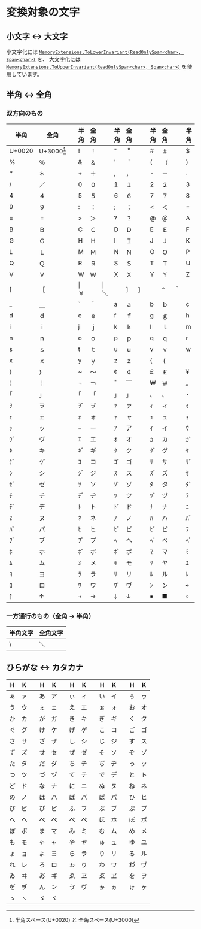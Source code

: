 # 変換対象の文字

## 小文字 <-> 大文字

小文字化には [`MemoryExtensions.ToLowerInvariant(ReadOnlySpan<char>, Span<char>)`](https://learn.microsoft.com/ja-jp/dotnet/api/system.memoryextensions.tolowerinvariant) を、
大文字化には [`MemoryExtensions.ToUpperInvariant(ReadOnlySpan<char>, Span<char>)`](https://learn.microsoft.com/ja-jp/dotnet/api/system.memoryextensions.toupperinvariant) を使用しています。

## 半角 <-> 全角

### 双方向のもの

|半角|全角||半角|全角||半角|全角||半角|全角||半角|全角|
|-|-|-| -|-|-| -|-|-| -|-|-| -|-|
|U+0020|U+3000[^1]||!|！||"|＂||#|＃||$|＄|
|%|％||&|＆||'|＇||(|（||)|）|
|*|＊||+|＋||,|，||-|－||.|．|
|/|／||0|０||1|１||2|２||3|３|
|4|４||5|５||6|６||7|７||8|８|
|9|９||:|：||;|；||<|＜||=|＝|
|=|゠||>|＞||?|？||@|＠||A|Ａ|
|B|Ｂ||C|Ｃ||D|Ｄ||E|Ｅ||F|Ｆ|
|G|Ｇ||H|Ｈ||I|Ｉ||J|Ｊ||K|Ｋ|
|L|Ｌ||M|Ｍ||N|Ｎ||O|Ｏ||P|Ｐ|
|Q|Ｑ||R|Ｒ||S|Ｓ||T|Ｔ||U|Ｕ|
|V|Ｖ||W|Ｗ||X|Ｘ||Y|Ｙ||Z|Ｚ|
|\[|［||\\|￥||\\|＼||\]|］||^|＾|
|_|＿||\`|｀||a|ａ||b|ｂ||c|ｃ|
|d|ｄ||e|ｅ||f|ｆ||g|ｇ||h|ｈ|
|i|ｉ||j|ｊ||k|ｋ||l|ｌ||m|ｍ|
|n|ｎ||o|ｏ||p|ｐ||q|ｑ||r|ｒ|
|s|ｓ||t|ｔ||u|ｕ||v|ｖ||w|ｗ|
|x|ｘ||y|ｙ||z|ｚ||{|｛||||｜|
|}|｝||~|～||¢|￠||£|￡||¥|￥|
|¦|￤||¬|￢||¯|￣||₩|￦||｡|。|
|｢|」||｢|「||｣|」||､|、||･|・|
|ｦ|ヲ||ｦﾞ|ヺ||ｧ|ァ||ｨ|ィ||ｩ|ゥ|
|ｪ|ェ||ｫ|ォ||ｬ|ャ||ｭ|ュ||ｮ|ョ|
|ｯ|ッ||ｰ|ー||ｱ|ア||ｲ|イ||ｳ|ウ|
|ｳﾞ|ヴ||ｴ|エ||ｵ|オ||ｶ|カ||ｶﾞ|ガ|
|ｷ|キ||ｷﾞ|ギ||ｸ|ク||ｸﾞ|グ||ｹ|ケ|
|ｹﾞ|ゲ||ｺ|コ||ｺﾞ|ゴ||ｻ|サ||ｻﾞ|ザ|
|ｼ|シ||ｼﾞ|ジ||ｽ|ス||ｽﾞ|ズ||ｾ|セ|
|ｾﾞ|ゼ||ｿ|ソ||ｿﾞ|ゾ||ﾀ|タ||ﾀﾞ|ダ|
|ﾁ|チ||ﾁﾞ|ヂ||ﾂ|ツ||ﾂﾞ|ヅ||ﾃ|テ|
|ﾃﾞ|デ||ﾄ|ト||ﾄﾞ|ド||ﾅ|ナ||ﾆ|ニ|
|ﾇ|ヌ||ﾈ|ネ||ﾉ|ノ||ﾊ|ハ||ﾊﾞ|バ|
|ﾊﾟ|パ||ﾋ|ヒ||ﾋﾞ|ビ||ﾋﾟ|ピ||ﾌ|フ|
|ﾌﾞ|ブ||ﾌﾟ|プ||ﾍ|ヘ||ﾍﾞ|ベ||ﾍﾟ|ペ|
|ﾎ|ホ||ﾎﾞ|ボ||ﾎﾟ|ポ||ﾏ|マ||ﾐ|ミ|
|ﾑ|ム||ﾒ|メ||ﾓ|モ||ﾔ|ヤ||ﾕ|ユ|
|ﾖ|ヨ||ﾗ|ラ||ﾘ|リ||ﾙ|ル||ﾚ|レ|
|ﾛ|ロ||ﾜ|ワ||ﾜﾞ|ヷ||ﾝ|ン||￩|←|
|￪|↑||￫|→||￬|↓||￭|■||￮|○||||

[^1]: 半角スペース(U+0020) と 全角スペース(U+3000)

### 一方通行のもの（全角 -> 半角）


| 半角文字 | 全角文字 |
| -------- | -------- |
| \        | ＼       |

## ひらがな <-> カタカナ

|H|K||H|K||H|K||H|K||H|K|
|-|-|-| -|-|-| -|-|-| -|-|-| -|-|
|ぁ|ァ||あ|ア||ぃ|ィ||い|イ||ぅ|ゥ|
|う|ウ||ぇ|ェ||え|エ||ぉ|ォ||お|オ|
|か|カ||が|ガ||き|キ||ぎ|ギ||く|ク|
|ぐ|グ||け|ケ||げ|ゲ||こ|コ||ご|ゴ|
|さ|サ||ざ|ザ||し|シ||じ|ジ||す|ス|
|ず|ズ||せ|セ||ぜ|ゼ||そ|ソ||ぞ|ゾ|
|た|タ||だ|ダ||ち|チ||ぢ|ヂ||っ|ッ|
|つ|ツ||づ|ヅ||て|テ||で|デ||と|ト|
|ど|ド||な|ナ||に|ニ||ぬ|ヌ||ね|ネ|
|の|ノ||は|ハ||ば|バ||ぱ|パ||ひ|ヒ|
|び|ビ||ぴ|ピ||ふ|フ||ぶ|ブ||ぷ|プ|
|へ|ヘ||べ|ベ||ぺ|ペ||ほ|ホ||ぼ|ボ|
|ぽ|ポ||ま|マ||み|ミ||む|ム||め|メ|
|も|モ||ゃ|ャ||や|ヤ||ゅ|ュ||ゆ|ユ|
|ょ|ョ||よ|ヨ||ら|ラ||り|リ||る|ル|
|れ|レ||ろ|ロ||ゎ|ヮ||わ|ワ||わ゙|ヷ|
|ゐ|ヰ||ゐ゙|ヸ||ゑ|ヱ||ゑ゙|ヹ||を|ヲ|
|を゙|ヺ||ん|ン||ゔ|ヴ||ゕ|ヵ||ゖ|ヶ|
|ゝ|ヽ||ゞ|ヾ|||||||||||||